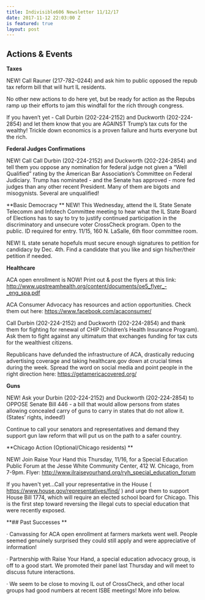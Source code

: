 ```yaml
---
title: Indivisible606 Newsletter 11/12/17
date: 2017-11-12 22:03:00 Z
is featured: true
layout: post
---
```


## Actions & Events

**Taxes**

NEW! Call Rauner (217-782-0244) and ask him to public opposed the repub tax reform bill that will hurt IL residents.

No other new actions to do here yet, but be ready for action as the Repubs ramp up their efforts to jam this windfall for the rich through congress.

If you haven’t yet - Call Durbin (202-224-2152) and Duckworth (202-224-2854) and let them know that you are AGAINST Trump’s tax cuts for the wealthy! Trickle down economics is a proven failure and hurts everyone but the rich.

**Federal Judges Confirmations**

NEW! Call Call Durbin (202-224-2152) and Duckworth (202-224-2854) and tell them you oppose any nomination for federal judge not given a “Well Qualified” rating by the American Bar Association’s Committee on Federal Judiciary. Trump has nominated - and the Senate has approved - more fed judges than any other recent President. Many of them are bigots and misogynists. Several are unqualified!

\*\*Basic Democracy
\*\*
NEW! This Wednesday, attend the IL State Senate Telecomm and Infotech Committee meeting to hear what the IL State Board of Elections has to say to try to justify continued participation in the discriminatory and unsecure voter CrossCheck program. Open to the public. ID required for entry. 11/15, 160 N. LaSalle, 6th floor committee room.

NEW! IL state senate hopefuls must secure enough signatures to petition for candidacy by Dec. 4th. Find a candidate that you like and sign his/her/their petition if needed.

**Healthcare**

ACA open enrollment is NOW! Print out & post the flyers at this link: http://www.upstreamhealth.org/content/documents/oe5_flyer_-_eng_spa.pdf

ACA Consumer Advocacy has resources and action opportunities. Check them out here: https://www.facebook.com/acaconsumer/

Call Durbin (202-224-2152) and Duckworth (202-224-2854) and thank them for fighting for renewal of CHIP (Children’s Health Insurance Program). Ask them to fight against any ultimatum that exchanges funding for tax cuts for the wealthiest citizens.

Republicans have defunded the infrastructure of ACA, drastically reducing advertising coverage and taking healthcare.gov down at crucial times during the week. Spread the word on social media and point people in the right direction here: https://getamericacovered.org/

**Guns**

NEW! Ask your Durbin (202-224-2152) and Duckworth (202-224-2854) to OPPOSE Senate Bill 446 - a bill that would allow persons from states allowing concealed carry of guns to carry in states that do not allow it. (States’ rights, indeed!)

Continue to call your senators and representatives and demand they support gun law reform that will put us on the path to a safer country.

**Chicago Action (Optional/Chicago residents)
**

NEW! Join Raise Your Hand this Thursday, 11/16, for a Special Education Public Forum at the Jesse White Community Center, 412 W. Chicago, from 7-9pm. Flyer: http://www.ilraiseyourhand.org/ryh_special_education_forum

If you haven't yet...Call your representative in the House ( https://www.house.gov/representatives/find/ ) and urge them to support House Bill 1774, which will require an elected school board for Chicago. This is the first step toward reversing the illegal cuts to special education that were recently exposed.

**## Past Successes
**

· Canvassing for ACA open enrollment at farmers markets went well. People seemed genuinely surprised they could still apply and were appreciative of information!

· Partnership with Raise Your Hand, a special education advocacy group, is off to a good start. We promoted their panel last Thursday and will meet to discuss future interactions.

· We seem to be close to moving IL out of CrossCheck, and other local groups had good numbers at recent ISBE meetings! More info below.